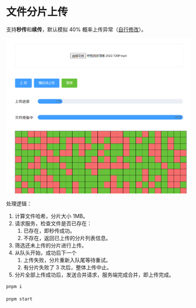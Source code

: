 # 文件分片上传

支持**秒传**和**续传**，默认模拟 40% 概率上传异常（[自行修改](./server/app/controller/home.js)）。

![demo](./other/demo.png)

处理逻辑：
1. 计算文件哈希，分片大小 1MB。
2. 请求服务，检查文件是否已存在：
    1. 已存在，即秒传成功。
    2. 不存在，返回已上传的分片列表信息。
3. 筛选还未上传的分片进行上传。
4. 从队头开始，成功后下一个
    1. 上传失败，分片重新入队尾等待重试。
    2. 有分片失败了 3 次后，整体上传中止。
5. 分片全部上传成功后，发送合并请求，服务端完成合并，即上传完成。

```bash
pnpm i

pnpm start
```